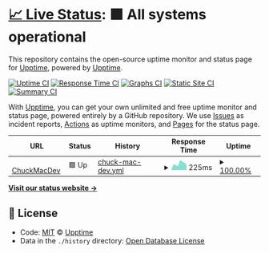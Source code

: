 # [📈 Live Status](https://demo.upptime.js.org): <!--live status--> **🟩 All systems operational**

This repository contains the open-source uptime monitor and status page for [Upptime](https://upptime.js.org), powered by [Upptime](https://github.com/upptime/upptime).

[![Uptime CI](https://github.com/koj-co/upptime/workflows/Uptime%20CI/badge.svg)](https://github.com/koj-co/upptime/actions?query=workflow%3A%22Uptime+CI%22)
[![Response Time CI](https://github.com/koj-co/upptime/workflows/Response%20Time%20CI/badge.svg)](https://github.com/koj-co/upptime/actions?query=workflow%3A%22Response+Time+CI%22)
[![Graphs CI](https://github.com/koj-co/upptime/workflows/Graphs%20CI/badge.svg)](https://github.com/koj-co/upptime/actions?query=workflow%3A%22Graphs+CI%22)
[![Static Site CI](https://github.com/koj-co/upptime/workflows/Static%20Site%20CI/badge.svg)](https://github.com/koj-co/upptime/actions?query=workflow%3A%22Static+Site+CI%22)
[![Summary CI](https://github.com/koj-co/upptime/workflows/Summary%20CI/badge.svg)](https://github.com/koj-co/upptime/actions?query=workflow%3A%22Summary+CI%22)

With [Upptime](https://upptime.js.org), you can get your own unlimited and free uptime monitor and status page, powered entirely by a GitHub repository. We use [Issues](https://github.com/upptime/upptime/issues) as incident reports, [Actions](https://github.com/chuckmac/chuckmacdev-uptime/actions) as uptime monitors, and [Pages](https://demo.upptime.js.org) for the status page.

<!--start: status pages-->
<!-- This summary is generated by Upptime (https://github.com/upptime/upptime) -->
<!-- Do not edit this manually, your changes will be overwritten -->
<!-- prettier-ignore -->
| URL | Status | History | Response Time | Uptime |
| --- | ------ | ------- | ------------- | ------ |
| <img alt="" src="https://icons.duckduckgo.com/ip3/chuckmacdev.com.ico" height="13"> [ChuckMacDev](https://chuckmacdev.com) | 🟩 Up | [chuck-mac-dev.yml](https://github.com/ChuckMac/chuckmacdev-uptime/commits/HEAD/history/chuck-mac-dev.yml) | <details><summary><img alt="Response time graph" src="./graphs/chuck-mac-dev/response-time-week.png" height="20"> 225ms</summary><br><a href="https://chuckmac.github.io/chuckmacdev-uptime/history/chuck-mac-dev"><img alt="Response time 179" src="https://img.shields.io/endpoint?url=https%3A%2F%2Fraw.githubusercontent.com%2FChuckMac%2Fchuckmacdev-uptime%2FHEAD%2Fapi%2Fchuck-mac-dev%2Fresponse-time.json"></a><br><a href="https://chuckmac.github.io/chuckmacdev-uptime/history/chuck-mac-dev"><img alt="24-hour response time 177" src="https://img.shields.io/endpoint?url=https%3A%2F%2Fraw.githubusercontent.com%2FChuckMac%2Fchuckmacdev-uptime%2FHEAD%2Fapi%2Fchuck-mac-dev%2Fresponse-time-day.json"></a><br><a href="https://chuckmac.github.io/chuckmacdev-uptime/history/chuck-mac-dev"><img alt="7-day response time 225" src="https://img.shields.io/endpoint?url=https%3A%2F%2Fraw.githubusercontent.com%2FChuckMac%2Fchuckmacdev-uptime%2FHEAD%2Fapi%2Fchuck-mac-dev%2Fresponse-time-week.json"></a><br><a href="https://chuckmac.github.io/chuckmacdev-uptime/history/chuck-mac-dev"><img alt="30-day response time 207" src="https://img.shields.io/endpoint?url=https%3A%2F%2Fraw.githubusercontent.com%2FChuckMac%2Fchuckmacdev-uptime%2FHEAD%2Fapi%2Fchuck-mac-dev%2Fresponse-time-month.json"></a><br><a href="https://chuckmac.github.io/chuckmacdev-uptime/history/chuck-mac-dev"><img alt="1-year response time 182" src="https://img.shields.io/endpoint?url=https%3A%2F%2Fraw.githubusercontent.com%2FChuckMac%2Fchuckmacdev-uptime%2FHEAD%2Fapi%2Fchuck-mac-dev%2Fresponse-time-year.json"></a></details> | <details><summary><a href="https://chuckmac.github.io/chuckmacdev-uptime/history/chuck-mac-dev">100.00%</a></summary><a href="https://chuckmac.github.io/chuckmacdev-uptime/history/chuck-mac-dev"><img alt="All-time uptime 68.65%" src="https://img.shields.io/endpoint?url=https%3A%2F%2Fraw.githubusercontent.com%2FChuckMac%2Fchuckmacdev-uptime%2FHEAD%2Fapi%2Fchuck-mac-dev%2Fuptime.json"></a><br><a href="https://chuckmac.github.io/chuckmacdev-uptime/history/chuck-mac-dev"><img alt="24-hour uptime 100.00%" src="https://img.shields.io/endpoint?url=https%3A%2F%2Fraw.githubusercontent.com%2FChuckMac%2Fchuckmacdev-uptime%2FHEAD%2Fapi%2Fchuck-mac-dev%2Fuptime-day.json"></a><br><a href="https://chuckmac.github.io/chuckmacdev-uptime/history/chuck-mac-dev"><img alt="7-day uptime 100.00%" src="https://img.shields.io/endpoint?url=https%3A%2F%2Fraw.githubusercontent.com%2FChuckMac%2Fchuckmacdev-uptime%2FHEAD%2Fapi%2Fchuck-mac-dev%2Fuptime-week.json"></a><br><a href="https://chuckmac.github.io/chuckmacdev-uptime/history/chuck-mac-dev"><img alt="30-day uptime 100.00%" src="https://img.shields.io/endpoint?url=https%3A%2F%2Fraw.githubusercontent.com%2FChuckMac%2Fchuckmacdev-uptime%2FHEAD%2Fapi%2Fchuck-mac-dev%2Fuptime-month.json"></a><br><a href="https://chuckmac.github.io/chuckmacdev-uptime/history/chuck-mac-dev"><img alt="1-year uptime 56.24%" src="https://img.shields.io/endpoint?url=https%3A%2F%2Fraw.githubusercontent.com%2FChuckMac%2Fchuckmacdev-uptime%2FHEAD%2Fapi%2Fchuck-mac-dev%2Fuptime-year.json"></a></details>

<!--end: status pages-->

[**Visit our status website →**](https://chuckmac.github.io/chuckmacdev-uptime/)

## 📄 License

- Code: [MIT](./LICENSE) © [Upptime](https://upptime.js.org)
- Data in the `./history` directory: [Open Database License](https://opendatacommons.org/licenses/odbl/1-0/)
